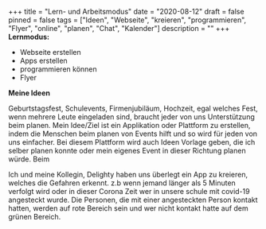 +++
title = "Lern- und Arbeitsmodus"
date = "2020-08-12"
draft = false
pinned = false
tags = ["Ideen", "Webseite", "kreieren", "programmieren", "Flyer", "online", "planen", "Chat", "Kalender"]
description = ""
+++
**Lernmodus:**

* Webseite erstellen 
* Apps erstellen
* programmieren können
* Flyer 



**Meine Ideen**

Geburtstagsfest, Schulevents, Firmenjubiläum, Hochzeit, egal welches Fest, wenn mehrere Leute eingeladen sind, braucht jeder von uns Unterstützung beim planen. Mein Idee/Ziel ist ein Applikation oder Plattform zu erstellen, indem die Menschen beim planen von Events hilft und so wird für jeden von uns einfacher. Bei diesem Plattform wird auch Ideen Vorlage geben, die ich selber planen konnte oder mein eigenes Event in dieser Richtung planen würde. Beim 

Ich und meine Kollegin, Delighty haben uns überlegt ein App zu kreieren, welches die Gefahren erkennt. z.b wenn jemand länger als 5 Minuten verfolgt wird oder in dieser Corona Zeit wer in unsere schule mit covid-19 angesteckt wurde. Die Personen, die mit einer angesteckten Person kontakt hatten, werden auf rote Bereich sein und wer nicht kontakt hatte auf dem grünen Bereich.